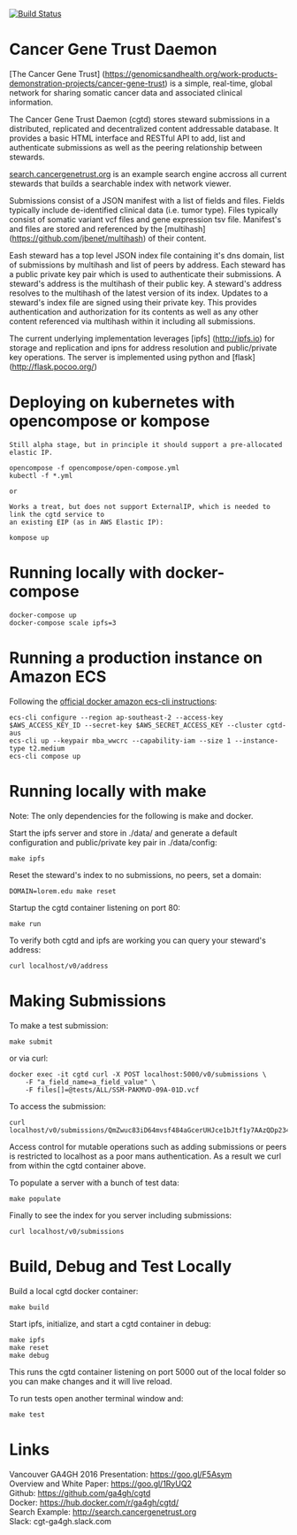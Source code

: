[![Build Status](https://travis-ci.org/ga4gh/cgtd.svg?branch=master)](https://travis-ci.org/ga4gh/cgtd)

# Cancer Gene Trust Daemon
[The Cancer Gene Trust]
(https://genomicsandhealth.org/work-products-demonstration-projects/cancer-gene-trust)
is a simple, real-time, global network for sharing somatic cancer data and associated clinical information.

The Cancer Gene Trust Daemon (cgtd) stores steward submissions in a distributed,
replicated and decentralized content addressable database.  It provides a basic
HTML interface and RESTful API to add, list and authenticate submissions as well
as the peering relationship between stewards. 

[search.cancergenetrust.org](http://search.cancergenetrust.org) is an example search
engine accross all current stewards that builds a searchable index with network viewer.

Submissions consist of a JSON manifest with a list of fields and files. Fields
typically include de-identified clinical data (i.e. tumor type).  Files
typically consist of somatic variant vcf files and gene expression tsv file.
Manifest's and files are stored and referenced by the [multihash]
(https://github.com/jbenet/multihash) of their content.

Eash steward has a top level JSON index file containing it's dns domain, list of
submissions by multihash and list of peers by address.  Each steward has a
public private key pair which is used to authenticate their submissions. A
steward's address is the multihash of their public key.  A steward's address
resolves to the multihash of the latest version of its index.  Updates to a
steward's index file are signed using their private key.  This provides
authentication and authorization for its contents as well as any other content
referenced via multihash within it including all submissions.

The current underlying implementation leverages [ipfs] (http://ipfs.io) for
storage and replication and ipns for address resolution and public/private key
operations.  The server is implemented using python and [flask]
(http://flask.pocoo.org/)

# Deploying on kubernetes with opencompose or kompose

	Still alpha stage, but in principle it should support a pre-allocated elastic IP.

	opencompose -f opencompose/open-compose.yml
	kubectl -f *.yml

	or

	Works a treat, but does not support ExternalIP, which is needed to link the cgtd service to
	an existing EIP (as in AWS Elastic IP):

	kompose up

# Running locally with docker-compose


	docker-compose up
	docker-compose scale ipfs=3

# Running a production instance on Amazon ECS
	
Following the [official docker amazon ecs-cli instructions](https://docs.aws.amazon.com/AmazonECS/latest/developerguide/ECS_CLI_installation.html):

	ecs-cli configure --region ap-southeast-2 --access-key $AWS_ACCESS_KEY_ID --secret-key $AWS_SECRET_ACCESS_KEY --cluster cgtd-aus
	ecs-cli up --keypair mba_wwcrc --capability-iam --size 1 --instance-type t2.medium
	ecs-cli compose up

# Running locally with make

Note: The only dependencies for the following is make and docker.

Start the ipfs server and store in ./data/ and generate a default
configuration and public/private key pair in ./data/config:

    make ipfs 

Reset the steward's index to no submissions, no peers, set a domain:

    DOMAIN=lorem.edu make reset

Startup the cgtd container listening on port 80:

    make run

To verify both cgtd and ipfs are working you can query your steward's address:

    curl localhost/v0/address

# Making Submissions

To make a test submission:

    make submit

or via curl:

    docker exec -it cgtd curl -X POST localhost:5000/v0/submissions \
        -F "a_field_name=a_field_value" \
        -F files[]=@tests/ALL/SSM-PAKMVD-09A-01D.vcf

To access the submission:

    curl localhost/v0/submissions/QmZwuc83iD64mvsf484aGcerUHJce1bJtf1y7AAzQDp234

Access control for mutable operations such as adding submissions or peers
is restricted to localhost as a poor mans authentication. As a result we curl
from within the cgtd container above.

To populate a server with a bunch of test data:

    make populate

Finally to see the index for you server including submissions:

    curl localhost/v0/submissions

# Build, Debug and Test Locally

Build a local cgtd docker container:

    make build

Start ipfs, initialize, and start a cgtd container in debug:

    make ipfs
    make reset
    make debug

This runs the cgtd container listening on port 5000 out of the local folder so
you can make changes and it will live reload.

To run tests open another terminal window and:

    make test

# Links
Vancouver GA4GH 2016 Presentation: https://goo.gl/F5Asym  
Overview and White Paper: https://goo.gl/1RyUQ2  
Github: https://github.com/ga4gh/cgtd  
Docker: https://hub.docker.com/r/ga4gh/cgtd/  
Search Example: http://search.cancergenetrust.org  
Slack: cgt-ga4gh.slack.com  
